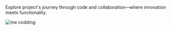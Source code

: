 <p>Explore project's journey through code and collaboration—where innovation meets functionality.</p>
<img src="https://i.pinimg.com/564x/98/d8/ba/98d8ba517544a14a0ce6c2a1a03e889b.jpg" alt="me codding">

